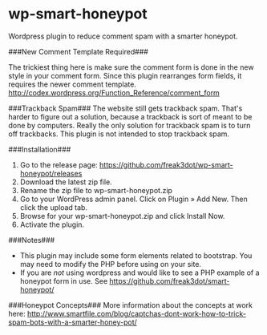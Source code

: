 wp-smart-honeypot
=================

Wordpress plugin to reduce comment spam with a smarter honeypot.


###New Comment Template Required###

The trickiest thing here is make sure the comment form is done in the
new style in your comment form. Since this plugin rearranges form
fields, it requires the newer comment template.
http://codex.wordpress.org/Function_Reference/comment_form


###Trackback Spam###
The website still gets trackback spam. That's harder to figure out a
solution, because a trackback is sort of meant to be done by computers.
Really the only solution for trackback spam is to turn off trackbacks.
This plugin is not intended to stop trackback spam.


###Installation###

1. Go to the release page: https://github.com/freak3dot/wp-smart-honeypot/releases
2. Download the latest zip file.
3. Rename the zip file to wp-smart-honeypot.zip
4. Go to your WordPress admin panel. Click on Plugin » Add New. Then click the upload tab.
5. Browse for your wp-smart-honeypot.zip and click Install Now.
6. Activate the plugin.


###Notes###
* This plugin may include some form elements related to bootstrap. You may need to modify the PHP before using on your site.
* If you are _not_ using wordpress and would like to see a PHP example of a honeypot form in use. See https://github.com/freak3dot/smart-honeypot/


###Honeypot Concepts###
More information about the concepts at work here: http://www.smartfile.com/blog/captchas-dont-work-how-to-trick-spam-bots-with-a-smarter-honey-pot/
